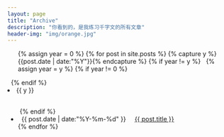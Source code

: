 ```yaml
---
layout: page
title: "Archive"
description: "你看到的，是我练习千字文的所有文章"
header-img: "img/orange.jpg"
---
```



<ul class="listing">
{% assign year = 0 %}
{% for post in site.posts %}
  {% capture y %}{{post.date | date:"%Y"}}{% endcapture %}
  {% if year != y %}
   {% assign year = y %}
   {% if year != 0 %}
    </ul>
   {% endif %}
    <li class="listing-seperator">{{ y }}</li>
    <ul class="listing-by-year">
  {% endif %}
  <li class="listing-item">
    <time datetime="{{ post.date | date:"%Y-%m-%d" }}">{{ post.date | date:"%Y-%m-%d" }}</time>
      <a href="{{ post.url }}" title="{{ post.title }}">{{ post.title }}</a>
  </li>
{% endfor %}
  </ul>
</ul>
